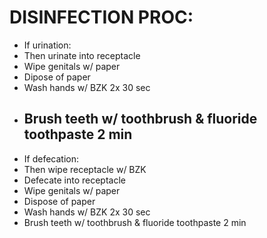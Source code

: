 # DISINFECTION PROC:

* If urination:
* Then urinate into receptacle
* Wipe genitals w/ paper
* Dipose of paper
* Wash hands w/ BZK 2x 30 sec
* Brush teeth w/ toothbrush & fluoride toothpaste 2 min
  -----------------------------
* If defecation:
* Then wipe receptacle w/ BZK
* Defecate into receptacle
* Wipe genitals w/ paper
* Dispose of paper
* Wash hands w/ BZK 2x 30 sec
* Brush teeth w/ toothbrush & fluoride toothpaste 2 min

